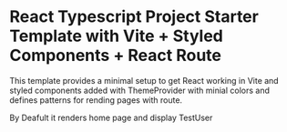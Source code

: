 # React Typescript Project Starter Template with Vite + Styled Components + React Route

This template provides a minimal setup to get React working in Vite and styled components added with ThemeProvider with minial colors and defines patterns for rending pages with route.

By Deafult it renders home page and display TestUser
